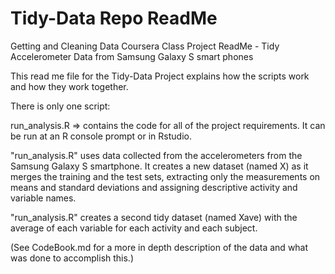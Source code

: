 # Tidy-Data Repo ReadMe

Getting and Cleaning Data Coursera Class Project ReadMe
    - Tidy Accelerometer Data from Samsung Galaxy S smart phones

This read me file for the Tidy-Data Project explains how the scripts work and how they work together.

There is only one script:

run_analysis.R => contains the code for all of the project requirements. It can be run at an R console prompt or in Rstudio.

"run_analysis.R" uses data collected from the accelerometers from the Samsung Galaxy S smartphone. It creates a new dataset (named X) as it merges the training and the test sets, extracting only the measurements on means and standard deviations and assigning descriptive activity and variable names.

"run_analysis.R" creates a second tidy dataset (named Xave) with the average of each variable for each activity and each subject.

(See CodeBook.md for a more in depth description of the data and what was done to accomplish this.)